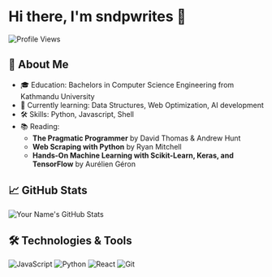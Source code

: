 # Hi there, I'm sndpwrites 👋

![Profile Views](https://komarev.com/ghpvc/?username=yourusername&color=brightgreen)

## 🚀 About Me
- 🎓 Education: Bachelors in Computer Science Engineering from Kathmandu University
- 🌱 Currently learning: Data Structures, Web Optimization, AI development
- 🛠️ Skills: Python, Javascript, Shell
- 📚 Reading:  
  - **The Pragmatic Programmer** by David Thomas & Andrew Hunt
  - **Web Scraping with Python** by Ryan Mitchell
  - **Hands-On Machine Learning with Scikit-Learn, Keras, and TensorFlow** by Aurélien Géron

## 📈 GitHub Stats
![Your Name's GitHub Stats](https://github-readme-stats.vercel.app/api?username=sndpwrites&show_icons=true&theme=radical)

## 🛠️ Technologies & Tools
![JavaScript](https://img.shields.io/badge/-JavaScript-F7DF1E?style=flat&logo=javascript)
![Python](https://img.shields.io/badge/-Python-3776AB?style=flat&logo=python)
![React](https://img.shields.io/badge/-React-61DAFB?style=flat&logo=react)
![Git](https://img.shields.io/badge/-Git-F05032?style=flat&logo=git)
